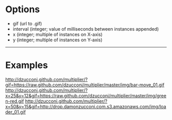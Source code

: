 # Options

* gif (url to .gif)
* interval (integer; value of milliseconds between instances appended)
* x (integer; multiple of instances on X-axis)
* y (integer; multiple of instances on Y-axis)

----

# Examples

http://dzucconi.github.com/multiplier/?gif=https://raw.github.com/dzucconi/multiplier/master/img/bar-move_01.gif
http://dzucconi.github.com/multiplier/?x=25&y=12&gif=https://raw.github.com/dzucconi/multiplier/master/img/green-red.gif
http://dzucconi.github.com/multiplier/?x=50&y=15&gif=http://drop.damonzucconi.com.s3.amazonaws.com/img/loader_01.gif
